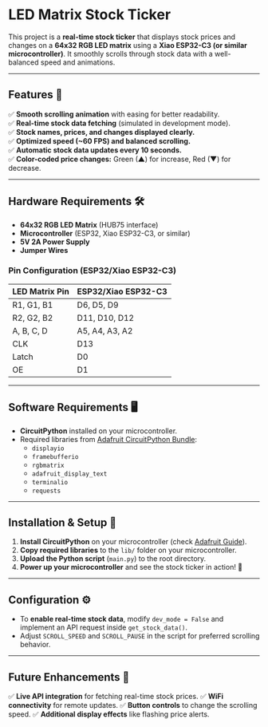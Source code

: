 # LED Matrix Stock Ticker

This project is a **real-time stock ticker** that displays stock prices and changes on a **64x32 RGB LED matrix** using a **Xiao ESP32-C3 (or similar microcontroller)**. It smoothly scrolls through stock data with a well-balanced speed and animations.

---

## Features 🚀

✅ **Smooth scrolling animation** with easing for better readability.\
✅ **Real-time stock data fetching** (simulated in development mode).\
✅ **Stock names, prices, and changes displayed clearly.**\
✅ **Optimized speed (\~60 FPS) and balanced scrolling.**\
✅ **Automatic stock data updates every 10 seconds.**\
✅ **Color-coded price changes:** Green (▲) for increase, Red (▼) for decrease.

---

## Hardware Requirements 🛠️

- **64x32 RGB LED Matrix** (HUB75 interface)
- **Microcontroller** (ESP32, Xiao ESP32-C3, or similar)
- **5V 2A Power Supply**
- **Jumper Wires**

### **Pin Configuration (ESP32/Xiao ESP32-C3)**

| LED Matrix Pin | ESP32/Xiao ESP32-C3 |
| -------------- | ------------------- |
| R1, G1, B1     | D6, D5, D9          |
| R2, G2, B2     | D11, D10, D12       |
| A, B, C, D     | A5, A4, A3, A2      |
| CLK            | D13                 |
| Latch          | D0                  |
| OE             | D1                  |

---

## Software Requirements 🖥️

- **CircuitPython** installed on your microcontroller.
- Required libraries from [Adafruit CircuitPython Bundle](https://circuitpython.org/libraries):
  - `displayio`
  - `framebufferio`
  - `rgbmatrix`
  - `adafruit_display_text`
  - `terminalio`
  - `requests`

---

## Installation & Setup 🔧

1. **Install CircuitPython** on your microcontroller (check [Adafruit Guide](https://learn.adafruit.com/welcome-to-circuitpython)).
2. **Copy required libraries** to the `lib/` folder on your microcontroller.
3. **Upload the Python script** (`main.py`) to the root directory.
4. **Power up your microcontroller** and see the stock ticker in action! 🚀

---

## Configuration ⚙️

- To **enable real-time stock data**, modify `dev_mode = False` and implement an API request inside `get_stock_data()`.
- Adjust `SCROLL_SPEED` and `SCROLL_PAUSE` in the script for preferred scrolling behavior.

---

## Future Enhancements 🌟

✅ **Live API integration** for fetching real-time stock prices.
✅ **WiFi connectivity** for remote updates.
✅ **Button controls** to change the scrolling speed.
✅ **Additional display effects** like flashing price alerts.

